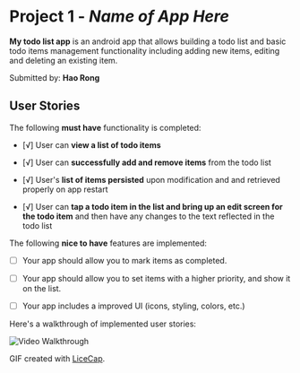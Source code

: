 # Project 1 - *Name of App Here*

**My todo list app** is an android app that allows building a todo list and basic todo items management functionality including adding new items, editing and deleting an existing item.

Submitted by: **Hao Rong**

## User Stories

The following **must have** functionality is completed:

* [√] User can **view a list of todo items**

* [√] User can **successfully add and remove items** from the todo list

* [√] User's **list of items persisted** upon modification and and retrieved properly on app restart

* [√] User can **tap a todo item in the list and bring up an edit screen for the todo item** and then have any changes to the text reflected in the todo list

 

The following **nice to have** features are implemented:

* [ ] Your app should allow you to mark items as completed.

* [ ] Your app should allow you to set items with a higher priority, and show it on the list.

* [ ] Your app includes a improved UI (icons, styling, colors, etc.)

 

Here's a walkthrough of implemented user stories:

<img src='http://link/to/your/gif/file.gif' title='Video Walkthrough' width='' alt='Video Walkthrough' />

GIF created with [LiceCap](http://www.cockos.com/licecap/).
